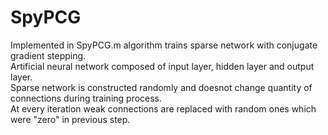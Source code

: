 # SpyPCG

Implemented in SpyPCG.m algorithm trains sparse network with conjugate gradient stepping.  
Artificial neural network composed of input layer, hidden layer and output layer.  
Sparse network is constructed randomly and doesnot change quantity of connections during training process.  
At every iteration weak connections are replaced with random ones which were "zero" in previous step.

